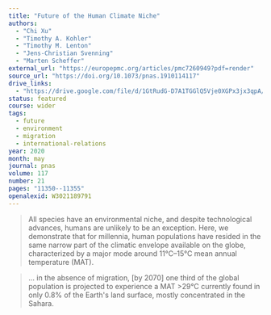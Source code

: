 ```yaml
---
title: "Future of the Human Climate Niche"
authors:
  - "Chi Xu"
  - "Timothy A. Kohler"
  - "Timothy M. Lenton"
  - "Jens-Christian Svenning"
  - "Marten Scheffer"
external_url: "https://europepmc.org/articles/pmc7260949?pdf=render"
source_url: "https://doi.org/10.1073/pnas.1910114117"
drive_links:
  - "https://drive.google.com/file/d/1GtRudG-D7A1TGGlQ5Vje0XGPx3jx3qpA/view?usp=drivesdk"
status: featured
course: wider
tags:
  - future
  - environment
  - migration
  - international-relations
year: 2020
month: may
journal: pnas
volume: 117
number: 21
pages: "11350--11355"
openalexid: W3021189791
---
```


> All species have an environmental niche, and despite technological advances, humans are unlikely to be an exception.
> Here, we demonstrate that for millennia, human populations have resided in the same narrow part of the climatic envelope available on the globe, characterized by a major mode around 11°C–15°C mean annual temperature (MAT).

> ... in the absence of migration, [by 2070] one third of the global population is projected to experience a MAT >29°C currently found in only 0.8% of the Earth's land surface, mostly concentrated in the Sahara.

